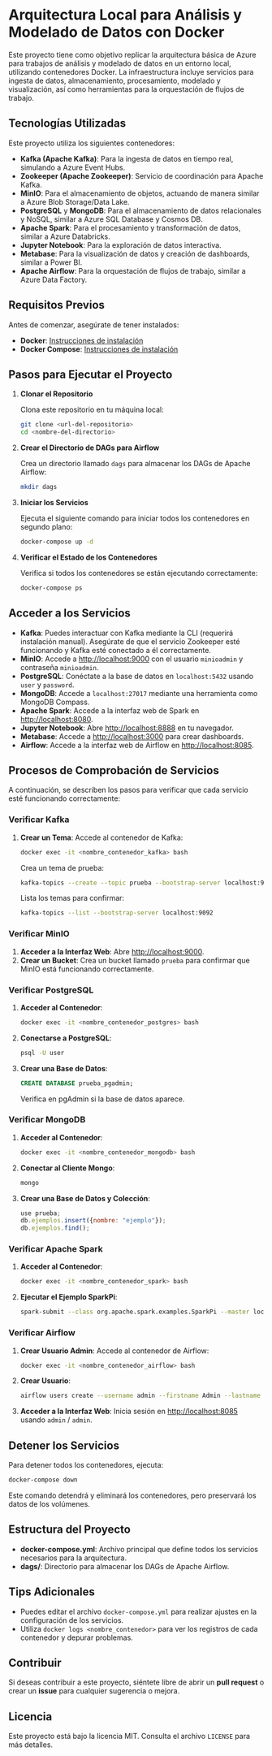 # Arquitectura Local para Análisis y Modelado de Datos con Docker

Este proyecto tiene como objetivo replicar la arquitectura básica de Azure para trabajos de análisis y modelado de datos en un entorno local, utilizando contenedores Docker. La infraestructura incluye servicios para ingesta de datos, almacenamiento, procesamiento, modelado y visualización, así como herramientas para la orquestación de flujos de trabajo.

## Tecnologías Utilizadas
Este proyecto utiliza los siguientes contenedores:

- **Kafka (Apache Kafka)**: Para la ingesta de datos en tiempo real, simulando a Azure Event Hubs.
- **Zookeeper (Apache Zookeeper)**: Servicio de coordinación para Apache Kafka.
- **MinIO**: Para el almacenamiento de objetos, actuando de manera similar a Azure Blob Storage/Data Lake.
- **PostgreSQL** y **MongoDB**: Para el almacenamiento de datos relacionales y NoSQL, similar a Azure SQL Database y Cosmos DB.
- **Apache Spark**: Para el procesamiento y transformación de datos, similar a Azure Databricks.
- **Jupyter Notebook**: Para la exploración de datos interactiva.
- **Metabase**: Para la visualización de datos y creación de dashboards, similar a Power BI.
- **Apache Airflow**: Para la orquestación de flujos de trabajo, similar a Azure Data Factory.

## Requisitos Previos

Antes de comenzar, asegúrate de tener instalados:

- **Docker**: [Instrucciones de instalación](https://docs.docker.com/get-docker/)
- **Docker Compose**: [Instrucciones de instalación](https://docs.docker.com/compose/install/)

## Pasos para Ejecutar el Proyecto

1. **Clonar el Repositorio**

   Clona este repositorio en tu máquina local:

   ```sh
   git clone <url-del-repositorio>
   cd <nombre-del-directorio>
   ```

2. **Crear el Directorio de DAGs para Airflow**

   Crea un directorio llamado `dags` para almacenar los DAGs de Apache Airflow:

   ```sh
   mkdir dags
   ```

3. **Iniciar los Servicios**

   Ejecuta el siguiente comando para iniciar todos los contenedores en segundo plano:

   ```sh
   docker-compose up -d
   ```

4. **Verificar el Estado de los Contenedores**

   Verifica si todos los contenedores se están ejecutando correctamente:

   ```sh
   docker-compose ps
   ```

## Acceder a los Servicios

- **Kafka**: Puedes interactuar con Kafka mediante la CLI (requerirá instalación manual). Asegúrate de que el servicio Zookeeper esté funcionando y Kafka esté conectado a él correctamente.
- **MinIO**: Accede a [http://localhost:9000](http://localhost:9000) con el usuario `minioadmin` y contraseña `minioadmin`.
- **PostgreSQL**: Conéctate a la base de datos en `localhost:5432` usando `user` y `password`.
- **MongoDB**: Accede a `localhost:27017` mediante una herramienta como MongoDB Compass.
- **Apache Spark**: Accede a la interfaz web de Spark en [http://localhost:8080](http://localhost:8080).
- **Jupyter Notebook**: Abre [http://localhost:8888](http://localhost:8888) en tu navegador.
- **Metabase**: Accede a [http://localhost:3000](http://localhost:3000) para crear dashboards.
- **Airflow**: Accede a la interfaz web de Airflow en [http://localhost:8085](http://localhost:8085).

## Procesos de Comprobación de Servicios

A continuación, se describen los pasos para verificar que cada servicio esté funcionando correctamente:

### Verificar Kafka
1. **Crear un Tema**: Accede al contenedor de Kafka:
   ```sh
   docker exec -it <nombre_contenedor_kafka> bash
   ```
   Crea un tema de prueba:
   ```sh
   kafka-topics --create --topic prueba --bootstrap-server localhost:9092 --partitions 1 --replication-factor 1
   ```
   Lista los temas para confirmar:
   ```sh
   kafka-topics --list --bootstrap-server localhost:9092
   ```

### Verificar MinIO
1. **Acceder a la Interfaz Web**: Abre [http://localhost:9000](http://localhost:9000).
2. **Crear un Bucket**: Crea un bucket llamado `prueba` para confirmar que MinIO está funcionando correctamente.

### Verificar PostgreSQL
1. **Acceder al Contenedor**:
   ```sh
   docker exec -it <nombre_contenedor_postgres> bash
   ```
2. **Conectarse a PostgreSQL**:
   ```sh
   psql -U user
   ```
3. **Crear una Base de Datos**:
   ```sql
   CREATE DATABASE prueba_pgadmin;
   ```
   Verifica en pgAdmin si la base de datos aparece.

### Verificar MongoDB
1. **Acceder al Contenedor**:
   ```sh
   docker exec -it <nombre_contenedor_mongodb> bash
   ```
2. **Conectar al Cliente Mongo**:
   ```sh
   mongo
   ```
3. **Crear una Base de Datos y Colección**:
   ```javascript
   use prueba;
   db.ejemplos.insert({nombre: "ejemplo"});
   db.ejemplos.find();
   ```

### Verificar Apache Spark
1. **Acceder al Contenedor**:
   ```sh
   docker exec -it <nombre_contenedor_spark> bash
   ```
2. **Ejecutar el Ejemplo SparkPi**:
   ```sh
   spark-submit --class org.apache.spark.examples.SparkPi --master local examples/jars/spark-examples_2.12-3.5.3.jar 10
   ```

### Verificar Airflow
1. **Crear Usuario Admin**: Accede al contenedor de Airflow:
   ```sh
   docker exec -it <nombre_contenedor_airflow> bash
   ```
2. **Crear Usuario**:
   ```sh
   airflow users create --username admin --firstname Admin --lastname User --role Admin --email admin@example.com --password admin
   ```
3. **Acceder a la Interfaz Web**: Inicia sesión en [http://localhost:8085](http://localhost:8085) usando `admin` / `admin`.

## Detener los Servicios

Para detener todos los contenedores, ejecuta:

```sh
docker-compose down
```

Este comando detendrá y eliminará los contenedores, pero preservará los datos de los volúmenes.

## Estructura del Proyecto

- **docker-compose.yml**: Archivo principal que define todos los servicios necesarios para la arquitectura.
- **dags/**: Directorio para almacenar los DAGs de Apache Airflow.

## Tips Adicionales

- Puedes editar el archivo `docker-compose.yml` para realizar ajustes en la configuración de los servicios.
- Utiliza `docker logs <nombre_contenedor>` para ver los registros de cada contenedor y depurar problemas.

## Contribuir
Si deseas contribuir a este proyecto, siéntete libre de abrir un **pull request** o crear un **issue** para cualquier sugerencia o mejora.

## Licencia
Este proyecto está bajo la licencia MIT. Consulta el archivo `LICENSE` para más detalles.
